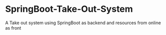 # SpringBoot-Take-Out-System
A Take out system using SpringBoot as backend and resources from online as front
